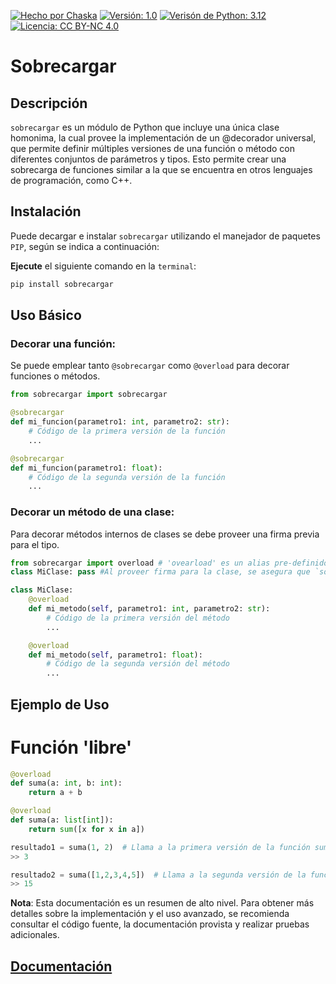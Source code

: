 [![Hecho por Chaska](https://img.shields.io/badge/hecho_por-Ch'aska-303030.svg)](https://cajadeideas.ar)
[![Versión: 1.0](https://img.shields.io/badge/version-v1.0-green.svg)](https://github.com/hernanatn/github.com/hernanatn/sobrecargar.py/releases/latest)
[![Verisón de Python: 3.12](https://img.shields.io/badge/Python-3.12-blue?logo=python)](https://www.python.org/downloads/release/python-3120/)
[![Licencia: CC BY-NC 4.0](https://img.shields.io/badge/Licencia-CC_BY--SA_4.0-lightgrey.svg)](LICENSE)


# Sobrecargar

## Descripción
`sobrecargar` es un módulo de Python que incluye una única clase homonima, la cual provee la implementación de un @decorador universal, que permite definir múltiples versiones de una función o método con diferentes conjuntos de parámetros y tipos. Esto permite crear una sobrecarga de funciones similar a la que se encuentra en otros lenguajes de programación, como C++.

## Instalación
Puede decargar e instalar `sobrecargar` utilizando el manejador de paquetes `PIP`, según se indica a continuación:

**Ejecute** el siguiente comando en la `terminal`:

``` Bash
pip install sobrecargar
``` 

## Uso Básico
### Decorar una función:
Se puede emplear tanto `@sobrecargar` como `@overload` para decorar funciones o métodos.

```python
from sobrecargar import sobrecargar

@sobrecargar
def mi_funcion(parametro1: int, parametro2: str):
    # Código de la primera versión de la función
    ...

@sobrecargar
def mi_funcion(parametro1: float):
    # Código de la segunda versión de la función
    ...
```

### Decorar un método de una clase:
Para decorar métodos internos de clases se debe proveer una firma previa para el tipo.

```python
from sobrecargar import overload # 'ovearload' es un alias pre-definido para 'sobrecargar'
class MiClase: pass #Al proveer firma para la clase, se asegura que `sobrecargar` pueda referenciarla en tiempo de compilación

class MiClase:
    @overload
    def mi_metodo(self, parametro1: int, parametro2: str):
        # Código de la primera versión del método
        ...

    @overload
    def mi_metodo(self, parametro1: float):
        # Código de la segunda versión del método
        ...
```

## Ejemplo de Uso
# Función 'libre'
```python
@overload
def suma(a: int, b: int):
    return a + b

@overload
def suma(a: list[int]):
    return sum([x for x in a])

resultado1 = suma(1, 2)  # Llama a la primera versión de la función suma, con parámetros a y b : int
>> 3

resultado2 = suma([1,2,3,4,5])  # Llama a la segunda versión de la función suma, con parámetro a : List[int]
>> 15
```

**Nota**: Esta documentación es un resumen de alto nivel. Para obtener más detalles sobre la implementación y el uso avanzado, se recomienda consultar el código fuente, la documentación provista y realizar pruebas adicionales.

## [Documentación](/docs)
